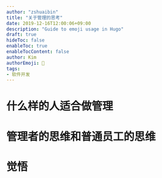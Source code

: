 ```yaml
---
author: "zshuaibin"
title: "关于管理的思考"
date: 2019-12-16T12:00:06+09:00
description: "Guide to emoji usage in Hugo"
draft: true
hideToc: false
enableToc: true
enableTocContent: false
author: Kim
authorEmoji: 👻
tags: 
- 软件开发
---
```


# 什么样的人适合做管理


# 管理者的思维和普通员工的思维

# 觉悟

